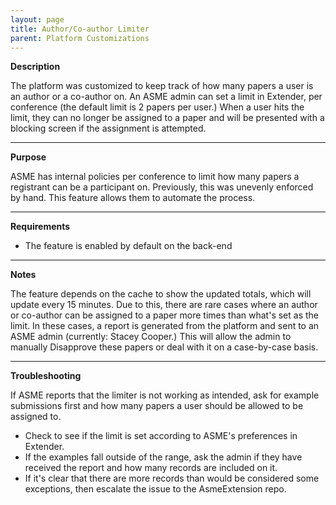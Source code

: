 ```yaml
---
layout: page
title: Author/Co-author Limiter
parent: Platform Customizations
---
```


**Description**

The platform was customized to keep track of how many papers a user is an author or a co-author on. An ASME admin can set a limit in Extender, per conference (the default limit is 2 papers per user.) When a user hits the limit, they can no longer be assigned to a paper and will be presented with a blocking screen if the assignment is attempted.

---

**Purpose**

ASME has internal policies per conference to limit how many papers a registrant can be a participant on. Previously, this was unevenly enforced by hand. This feature allows them to automate the process.

---

**Requirements**

- The feature is enabled by default on the back-end

---

**Notes**

The feature depends on the cache to show the updated totals, which will update every 15 minutes. Due to this, there are rare cases where an author or co-author can be assigned to a paper more times than what's set as the limit. In these cases, a report is generated from the platform and sent to an ASME admin (currently: Stacey Cooper.) This will allow the admin to manually Disapprove these papers or deal with it on a case-by-case basis.

---

**Troubleshooting**

If ASME reports that the limiter is not working as intended, ask for example submissions first and how many papers a user should be allowed to be assigned to.

   - Check to see if the limit is set according to ASME's preferences in Extender.
   - If the examples fall outside of the range, ask the admin if they have received the report and how many records are included on it.
   - If it's clear that there are more records than would be considered some exceptions, then escalate the issue to the AsmeExtension repo.
